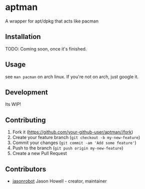 # aptman

A wrapper for apt/dpkg that acts like pacman

## Installation

TODO: Coming soon, once it's finished.

## Usage

see `man pacman` on arch linux. If you're not on arch, just google it.

## Development

Its WIP!

## Contributing

1. Fork it (<https://github.com/your-github-user/aptman//fork>)
2. Create your feature branch (`git checkout -b my-new-feature`)
3. Commit your changes (`git commit -am 'Add some feature'`)
4. Push to the branch (`git push origin my-new-feature`)
5. Create a new Pull Request

## Contributors

- [jasonrobot](https://github.com/jasonrobot) Jason Howell - creator, maintainer
